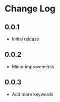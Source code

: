 # Change Log

## 0.0.1
- Initial release

## 0.0.2
- Minor improvements

## 0.0.3
- Add more keywords